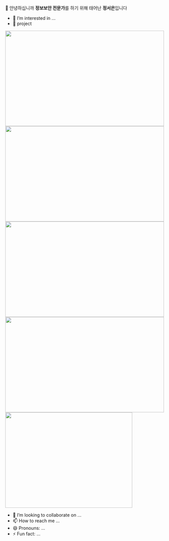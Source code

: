 👋 안녕하십니까 **정보보안 전문가**를 하기 위해 태어난 **정서은**입니다
- 👀 I’m interested in ...
- 🌱 project

<img src="https://github.com/user-attachments/assets/e2f90e15-4887-44db-a66b-bfad1c6507e7" width="500" height="300"/>
<img src="https://github.com/user-attachments/assets/0e52e22e-a39a-4c38-a5f7-6dc1551999a3" width="500" height="300"/>
<img src="https://github.com/user-attachments/assets/6a3b8a60-3f23-4559-b006-188be6246c19" width="500" height="300"/>
<img src="https://github.com/user-attachments/assets/c02c0430-cf35-4230-b0e0-18a95e58e79f" width="500" height="300"/>
<img src="https://github.com/user-attachments/assets/7b9a28b4-593d-4428-adc6-89d3d02ca3ea" width="400" height="300"/>


- 💞️ I’m looking to collaborate on ...
- 📫 How to reach me ...
- 😄 Pronouns: ...
- ⚡ Fun fact: ...

<!---
Jung2023/Jung2023 is a ✨ special ✨ repository because its `README.md` (this file) appears on your GitHub profile.
You can click the Preview link to take a look at your changes.
--->
